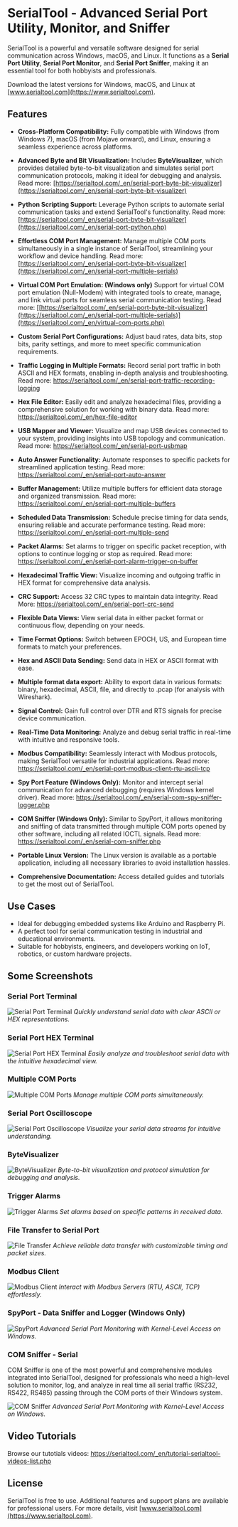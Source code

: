 # SerialTool - Advanced Serial Port Utility, Monitor, and Sniffer

SerialTool is a powerful and versatile software designed for serial communication across Windows, macOS, and Linux. It functions as a **Serial Port Utility**, **Serial Port Monitor**, and **Serial Port Sniffer**, making it an essential tool for both hobbyists and professionals. 

Download the latest versions for Windows, macOS, and Linux at [www.serialtool.com](https://www.serialtool.com).

## Features

- **Cross-Platform Compatibility:** Fully compatible with Windows (from Windows 7), macOS (from Mojave onward), and Linux, ensuring a seamless experience across platforms.

- **Advanced Byte and Bit Visualization:** Includes **ByteVisualizer**, which provides detailed byte-to-bit visualization and simulates serial port communication protocols, making it ideal for debugging and analysis.
 Read more: [https://serialtool.com/_en/serial-port-byte-bit-visualizer](https://serialtool.com/_en/serial-port-byte-bit-visualizer)

- **Python Scripting Support:** Leverage Python scripts to automate serial communication tasks and extend SerialTool's functionality.
Read more: [https://serialtool.com/_en/serial-port-byte-bit-visualizer](https://serialtool.com/_en/serial-port-python.php)

- **Effortless COM Port Management:** Manage multiple COM ports simultaneously in a single instance of SerialTool, streamlining your workflow and device handling.
Read more: [https://serialtool.com/_en/serial-port-byte-bit-visualizer](https://serialtool.com/_en/serial-port-multiple-serials)

- **Virtual COM Port Emulation: (Windows only)** Support for virtual COM port emulation (Null-Modem) with integrated tools to create, manage, and link virtual ports for seamless serial communication testing.
Read more: [[https://serialtool.com/_en/serial-port-byte-bit-visualizer](https://serialtool.com/_en/serial-port-multiple-serials)](https://serialtool.com/_en/virtual-com-ports.php) 

- **Custom Serial Port Configurations:** Adjust baud rates, data bits, stop bits, parity settings, and more to meet specific communication requirements.

- **Traffic Logging in Multiple Formats:** Record serial port traffic in both ASCII and HEX formats, enabling in-depth analysis and troubleshooting.
  Read more: https://serialtool.com/_en/serial-port-traffic-recording-logging

- **Hex File Editor:** Easily edit and analyze hexadecimal files, providing a comprehensive solution for working with binary data.
  Read more: https://serialtool.com/_en/hex-file-editor

- **USB Mapper and Viewer:** Visualize and map USB devices connected to your system, providing insights into USB topology and communication.
  Read more: https://serialtool.com/_en/serial-port-usbmap

- **Auto Answer Functionality:** Automate responses to specific packets for streamlined application testing.
  Read more: https://serialtool.com/_en/serial-port-auto-answer

- **Buffer Management:** Utilize multiple buffers for efficient data storage and organized transmission.
  Read more: https://serialtool.com/_en/serial-port-multiple-buffers

- **Scheduled Data Transmission:** Schedule precise timing for data sends, ensuring reliable and accurate performance testing.
  Read more: https://serialtool.com/_en/serial-port-multiple-send

- **Packet Alarms:** Set alarms to trigger on specific packet reception, with options to continue logging or stop as required.
  Read more: https://serialtool.com/_en/serial-port-alarm-trigger-on-buffer

- **Hexadecimal Traffic View:** Visualize incoming and outgoing traffic in HEX format for comprehensive data analysis.

- **CRC Support:** Access 32 CRC types to maintain data integrity.
  Read More: https://serialtool.com/_en/serial-port-crc-send

- **Flexible Data Views:** View serial data in either packet format or continuous flow, depending on your needs.

- **Time Format Options:** Switch between EPOCH, US, and European time formats to match your preferences.

- **Hex and ASCII Data Sending:** Send data in HEX or ASCII format with ease.
  
- **Multiple format data export:** Ability to export data in various formats: binary, hexadecimal, ASCII, file, and directly to .pcap (for analysis with Wireshark).

- **Signal Control:** Gain full control over DTR and RTS signals for precise device communication.

- **Real-Time Data Monitoring:** Analyze and debug serial traffic in real-time with intuitive and responsive tools.

- **Modbus Compatibility:** Seamlessly interact with Modbus protocols, making SerialTool versatile for industrial applications.
  Read more: https://serialtool.com/_en/serial-port-modbus-client-rtu-ascii-tcp

- **Spy Port Feature (Windows Only):** Monitor and intercept serial communication for advanced debugging (requires Windows kernel driver).
  Read more: https://serialtool.com/_en/serial-com-spy-sniffer-logger.php

-  **COM Sniffer (Windows Only):** Similar to SpyPort, it allows monitoring and sniffing of data transmitted through multiple COM ports opened by other software, including all related IOCTL signals.
  Read more: https://serialtool.com/_en/serial-com-sniffer.php

- **Portable Linux Version:** The Linux version is available as a portable application, including all necessary libraries to avoid installation hassles.

- **Comprehensive Documentation:** Access detailed guides and tutorials to get the most out of SerialTool.

## Use Cases

- Ideal for debugging embedded systems like Arduino and Raspberry Pi.
- A perfect tool for serial communication testing in industrial and educational environments.
- Suitable for hobbyists, engineers, and developers working on IoT, robotics, or custom hardware projects.


## Some Screenshots

### Serial Port Terminal
![Serial Port Terminal](https://www.serialtool.com/assets/img/ScreenShots/2024/serialtool-serial-console_windows_2000.png "Serial Port Terminal Screen")
*Quickly understand serial data with clear ASCII or HEX representations.*

### Serial Port HEX Terminal
![Serial Port HEX Terminal](https://www.serialtool.com/assets/img/ScreenShots/2024/serialtool-serial-hex-terminal_windows_2000.png "Serial Port HEX Terminal Screen")
*Easily analyze and troubleshoot serial data with the intuitive hexadecimal view.*

### Multiple COM Ports
![Multiple COM Ports](https://www.serialtool.com/assets/img/ScreenShots/2024/serialtool-serial-multiple-com-ports_windows_1200.png "Multiple COM Ports")
*Manage multiple COM ports simultaneously.*

### Serial Port Oscilloscope
![Serial Port Oscilloscope](https://www.serialtool.com/assets/img/ScreenShots/2024/serialtool-serial-oscilloscope-software_windows_2000.png "Serial Port Oscilloscope")
*Visualize your serial data streams for intuitive understanding.*

### ByteVisualizer
![ByteVisualizer](https://www.serialtool.com/assets/img/ScreenShots/ByteVisualizer-SerialPort-byte-visualizer-bits.png "ByteVisualizer")
*Byte-to-bit visualization and protocol simulation for debugging and analysis.*

### Trigger Alarms
![Trigger Alarms](https://www.serialtool.com/assets/img/ScreenShots/2024/serialtool-serial-trigger-alarms_windows_1200.png "Trigger Alarms")
*Set alarms based on specific patterns in received data.*

### File Transfer to Serial Port
![File Transfer](https://www.serialtool.com/assets/img/ScreenShots/2024/serialtool-serial-port-file-transfer_windows_800.jpg "File Transfer to Serial Port")
*Achieve reliable data transfer with customizable timing and packet sizes.*

### Modbus Client
![Modbus Client](https://www.serialtool.com/assets/img/ScreenShots/2024/serialtool-serial-modbus-client_windows_1200.png "Modbus Client")
*Interact with Modbus Servers (RTU, ASCII, TCP) effortlessly.*

### SpyPort - Data Sniffer and Logger (Windows Only)
![SpyPort](https://www.serialtool.com/assets/img/ScreenShots/2024/serialtool-serial-spyport-datalogger-com-sniffer_windows_2000.png "SpyPort Data Sniffer and Logger")
*Advanced Serial Port Monitoring with Kernel-Level Access on Windows.*

### COM Sniffer - Serial
COM Sniffer is one of the most powerful and comprehensive modules integrated into SerialTool, designed for professionals who need a high-level solution to monitor, log, and analyze in real time all serial traffic (RS232, RS422, RS485) passing through the COM ports of their Windows system. 

![COM Sniffer](https://serialtool.com/assets/img/ScreenShots/Serial-Port-Sniffer-MainPage-Data_1200.png "COM Sniffer")
*Advanced Serial Port Monitoring with Kernel-Level Access on Windows.*

## Video Tutorials

Browse our tutotials videos:
https://serialtool.com/_en/tutorial-serialtool-videos-list.php


## License

SerialTool is free to use. Additional features and support plans are available for professional users.
For more details, visit [www.serialtool.com](https://www.serialtool.com).
